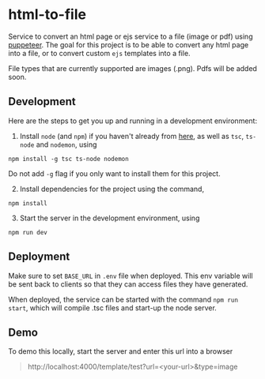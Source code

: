 # html-to-file
Service to convert an html page or ejs service to a file (image or pdf) using [puppeteer](https://github.com/puppeteer/puppeteer).
The goal for this project is to be able to convert any html page into a file, or to convert custom `ejs` templates into a file.

File types that are currently supported are images (.png). Pdfs will be added soon.

## Development
Here are the steps to get you up and running in a development environment:
1. Install `node` (and `npm`) if you haven't already from [here](https://nodejs.org/en/download/), as well as `tsc`, `ts-node` and `nodemon`, using
```
npm install -g tsc ts-node nodemon
```
  Do not add `-g` flag if you only want to install them for this project.

2. Install dependencies for the project using the command,
```
npm install
```
3. Start the server in the development environment, using
```
npm run dev
```

## Deployment
Make sure to set `BASE_URL` in `.env` file when deployed. This env variable will be sent back to clients so that they can access files they have generated.

When deployed, the service can be started with the command `npm run start`, which will compile .tsc files and start-up the node server.

## Demo
To demo this locally, start the server and enter this url into a browser
> http://localhost:4000/template/test?url=<your-url\>&type=image
